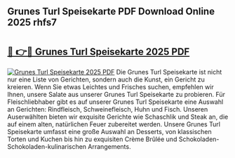 ## Grunes Turl Speisekarte PDF Download Online 2025 rhfs7

# <h2><a href="http://gcdu7mr.nevu.top/?p=Grunes+Turl+Speisekarte">🔗 👉🔴 Grunes Turl Speisekarte 2025 PDF</a></h2>

[![Grunes Turl Speisekarte 2025 PDF](https://i.imgur.com/dBaPXMq.png)](http://gcdu7mr.nevu.top/?p=Grunes+Turl+Speisekarte)
Die Grunes Turl Speisekarte ist nicht nur eine Liste von Gerichten, sondern auch die Kunst, ein Gericht zu kreieren. Wenn Sie etwas Leichtes und Frisches suchen, empfehlen wir Ihnen, unsere Salate aus unserer Grunes Turl Speisekarte zu probieren. Für Fleischliebhaber gibt es auf unserer Grunes Turl Speisekarte eine Auswahl an Gerichten: Rindfleisch, Schweinefleisch, Huhn und Fisch. Unseren Auserwählten bieten wir exquisite Gerichte wie Schaschlik und Steak an, die auf einem alten, natürlichen Feuer zubereitet werden. Unsere Grunes Turl Speisekarte umfasst eine große Auswahl an Desserts, von klassischen Torten und Kuchen bis hin zu exquisiten Crème Brûlée und Schokoladen-Schokoladen-kulinarischen Arrangements.
